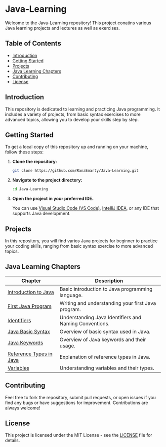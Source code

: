 # Java-Learning

Welcome to the Java-Learning repository! This project conatins various Java learning projects and lectures as well as exercises.

## Table of Contents

- [Introduction](#introduction)
- [Getting Started](#getting-started)
- [Projects](#projects)
- [Java Learning Chapters](#java-learning-chapters)
- [Contributing](#contributing)
- [License](#license)

## Introduction

This repository is dedicated to learning and practicing Java programming. It includes a variety of projects, from basic syntax exercises to more advanced topics, allowing you to develop your skills step by step.

## Getting Started

To get a local copy of this repository up and running on your machine, follow these steps:

1. **Clone the repository:**

    ```bash
    git clone https://github.com/RanaSmarty/Java-Learning.git
    ```
2. **Navigate to the project directory:**

    ```bash
    cd Java-Learning
    ```

3. **Open the project in your preferred IDE.**
    
    You can use [Visual Studio Code (VS Code)](https://code.visualstudio.com/), [IntelliJ IDEA](https://www.jetbrains.com/idea/), or any IDE that supports Java development.

## Projects

In this repository, you will find varios Java projects for beginner to practice your coding skills, ranging from basic syntax exercise to more advanced topics.

## Java Learning Chapters

| **Chapter** | **Description** |
|-------------|-----------------|
| [Introduction to Java](https://github.com/RanaSmarty/Java-Learning/blob/main/Introduction%20to%20Java/README.md) | Basic introduction to Java programming language. |
| [First Java Program](https://github.com/RanaSmarty/Java-Learning/blob/main/Basics%20of%20Java/First%20Java%20Program/README.md) | Writing and understanding your first Java program. |
| [Identifiers](https://github.com/RanaSmarty/Java-Learning/blob/main/Basics%20of%20Java/Identifiers/README.md) | Understanding Java Identifiers and Naming Conventions. |
| [Java Basic Syntax](https://github.com/RanaSmarty/Java-Learning/blob/main/Basics%20of%20Java/Java%20Basic%20Syntax/README.md) | Overview of basic syntax used in Java. |
| [Java Keywords](https://github.com/RanaSmarty/Java-Learning/blob/main/Basics%20of%20Java/Java%20Keyword/README.md) | Overview of Java keywords and their usage. |
| [Reference Types in Java](https://github.com/RanaSmarty/Java-Learning/blob/main/Basics%20of%20Java/Reference%20Types%20in%20Java/README.md) | Explanation of reference types in Java. |
| [Variables](https://github.com/RanaSmarty/Java-Learning/blob/main/Basics%20of%20Java/Variables/README.md) | Understanding variables and their types. |

## Contributing

Feel free to fork the repository, submit pull requests, or open issues if you find any bugs or have suggestions for improvement. Contributions are always welcome!

## License

This project is licensed under the MIT License - see the [LICENSE](https://github.com/RanaSmarty/Java-Learning/blob/main/LICENSE) file for details.